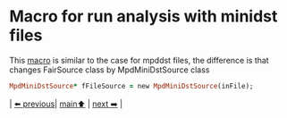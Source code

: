 # Macro for run analysis with minidst files

This [macro](runmini.C) is similar to the case for mpddst files, the difference is that changes FairSource class by MpdMiniDstSource class

```ruby
MpdMiniDstSource* fFileSource = new MpdMiniDstSource(inFile);
```

| [:arrow_left: previous](../mpddstm/runmacro.md)| [main:arrow_up:](../README.md) | [next :arrow_right:](../README.md) |
